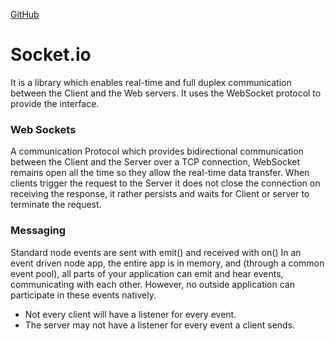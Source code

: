 [GitHub](https://batoolalali.github.io/401-Reading-notes/class18)

# Socket.io
It is a library which enables real-time and full duplex communication between the Client and the Web servers. It uses the WebSocket protocol to provide the interface.

### Web Sockets
A communication Protocol which provides bidirectional communication between the Client and the Server over a TCP connection, WebSocket remains open all the time so they allow the real-time data transfer. When clients trigger the request to the Server it does not close the connection on receiving the response, it rather persists and waits for Client or server to terminate the request.

### Messaging
Standard node events are sent with emit() and received with on()
In an event driven node app, the entire app is in memory, and (through a common event pool), all parts of your application can emit and hear events, communicating with each other. However, no outside application can participate in these events natively.

- Not every client will have a listener for every event.
- The server may not have a listener for every event a client sends.

